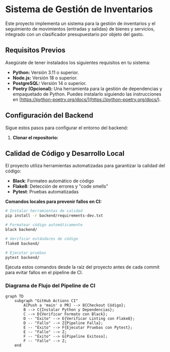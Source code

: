 # Sistema de Gestión de Inventarios

Este proyecto implementa un sistema para la gestión de inventarios y el seguimiento de movimientos (entradas y salidas) de bienes y servicios, integrado con un clasificador presupuestario por objeto del gasto.

## Requisitos Previos

Asegúrate de tener instalados los siguientes requisitos en tu sistema:

-   **Python:** Versión 3.11 o superior.
-   **Node.js:** Versión 18 o superior.
-   **PostgreSQL:** Versión 14 o superior.
-   **Poetry (Opcional):** Una herramienta para la gestión de dependencias y empaquetado de Python. Puedes instalarlo siguiendo las instrucciones en [https://python-poetry.org/docs/](https://python-poetry.org/docs/).

## Configuración del Backend

Sigue estos pasos para configurar el entorno del backend:

1.  **Clonar el repositorio:**

## Calidad de Código y Desarrollo Local

El proyecto utiliza herramientas automatizadas para garantizar la calidad del código:
- **Black**: Formateo automático de código
- **Flake8**: Detección de errores y "code smells"
- **Pytest**: Pruebas automatizadas

**Comandos locales para prevenir fallos en CI:**
```bash
# Instalar herramientas de calidad
pip install -r backend/requirements-dev.txt

# Formatear código automáticamente
black backend/

# Verificar estándares de código
flake8 backend/

# Ejecutar pruebas
pytest backend/
```
Ejecuta estos comandos desde la raíz del proyecto antes de cada commit para evitar fallos en el pipeline de CI.

### Diagrama de Flujo del Pipeline de CI

```mermaid
graph TD
    subgraph "GitHub Actions CI"
        A[Push a 'main' o PR] --> B{Checkout Código};
        B --> C{Instalar Python y Dependencias};
        C --> D{Verificar Formato con Black};
        D -- "Éxito" --> E{Verificar Linting con Flake8};
        D -- "Fallo" --> Z{Pipeline Falla};
        E -- "Éxito" --> F{Ejecutar Pruebas con Pytest};
        E -- "Fallo" --> Z;
        F -- "Éxito" --> G[Pipeline Exitoso];
        F -- "Fallo" --> Z;
    end
```
